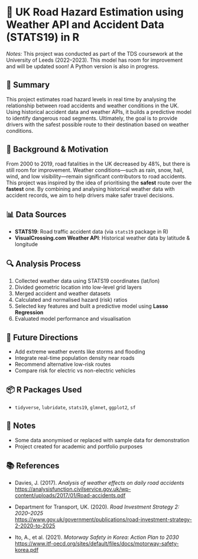 # 🚧 UK Road Hazard Estimation using Weather API and Accident Data (STATS19) in R

*Notes:*
This project was conducted as part of the TDS coursework at the University of Leeds (2022–2023).
This model has room for improvement and will be updated soon! A Python version is also in progress.


## 📝 Summary

This project estimates road hazard levels in real time by analysing the relationship between road accidents and weather conditions in the UK. Using historical accident data and weather APIs, it builds a predictive model to identify dangerous road segments. Ultimately, the goal is to provide drivers with the safest possible route to their destination based on weather conditions.


## 📌 Background & Motivation

From 2000 to 2019, road fatalities in the UK decreased by 48%, but there is still room for improvement. 
Weather conditions—such as rain, snow, hail, wind, and low visibility—remain significant contributors to road accidents. 
This project was inspired by the idea of prioritising the **safest** route over the **fastest** one. 
By combining and analysing historical weather data with accident records, we aim to help drivers make safer travel decisions.


## 📊 Data Sources

- **STATS19**: Road traffic accident data (via `stats19` package in R)
- **VisualCrossing.com Weather API**: Historical weather data by latitude & longitude


## 🔍 Analysis Process

1. Collected weather data using STATS19 coordinates (lat/lon)
2. Divided geometric location into low-level grid layers
3. Merged accident and weather datasets
4. Calculated and normalised hazard (risk) ratios
5. Selected key features and built a predictive model using **Lasso Regression**
6. Evaluated model performance and visualisation


## 🧠 Future Directions

- Add extreme weather events like storms and flooding
- Integrate real-time population density near roads
- Recommend alternative low-risk routes
- Compare risk for electric vs non-electric vehicles


## 📦 R Packages Used

- `tidyverse`, `lubridate`, `stats19`, `glmnet`, `ggplot2`, `sf`

<!-- ## 📊 Output Example

![Sample Output](output/risk_map.png) -->


## 📝 Notes

- Some data anonymised or replaced with sample data for demonstration
- Project created for academic and portfolio purposes


## 📚 References

- Davies, J. (2017). *Analysis of weather effects on daily road accidents*  
  https://analysisfunction.civilservice.gov.uk/wp-content/uploads/2017/01/Road-accidents.pdf

- Department for Transport, UK. (2020). *Road Investment Strategy 2: 2020–2025*  
  https://www.gov.uk/government/publications/road-investment-strategy-2-2020-to-2025

- Ito, A., et al. (2021). *Motorway Safety in Korea: Action Plan to 2030*  
  https://www.itf-oecd.org/sites/default/files/docs/motorway-safety-korea.pdf


